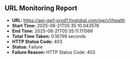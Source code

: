 ## URL Monitoring Report

- **URL:** https://api-gw1-prod1.fisglobal.com/gw/v1/health
- **Start Time:** 2025-08-21T05:35:10.943576
- **End Time:** 2025-08-21T05:35:11.111566
- **Total Time Taken:** 0.16799 seconds
- **HTTP Status Code:** 403
- **Status:** Failure
- **Failure Reason:** HTTP Status Code: 403
